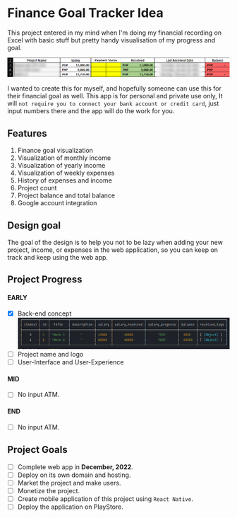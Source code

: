 # Finance Goal Tracker Idea

This project entered in my mind when I'm doing my financial recording on Excel with basic stuff but pretty handy visualisation of my progress and goal.

![img.png](document-assets/img.png)

I wanted to create this for myself, and hopefully someone can use this for their financial goal as well. This app is for personal and private use only, It will `not require you to connect your bank account or credit card`, just input numbers there and the app will do the work for you.

## Features

1. Finance goal visualization
2. Visualization of monthly income
3. Visualization of yearly income
4. Visualization of weekly expenses
5. History of expenses and income
6. Project count
7. Project balance and total balance
8. Google account integration

## Design goal

The goal of the design is to help you not to be lazy when adding your new project, income, or expenses in the web application, so you can keep on track and keep using the web app.

## Project Progress

####  EARLY
- [x] Back-end concept
  ![img.png](img.png)
- [ ] Project name and logo
- [ ] User-Interface and User-Experience

#### MID
- [ ] No input ATM.

#### END
- [ ] No input ATM.

## Project Goals

- [ ] Complete web app in **December, 2022**.
- [ ] Deploy on its own domain and hosting.
- [ ] Market the project and make users.
- [ ] Monetize the project.
- [ ] Create mobile application of this project using `React Native`.
- [ ] Deploy the application on PlayStore.

